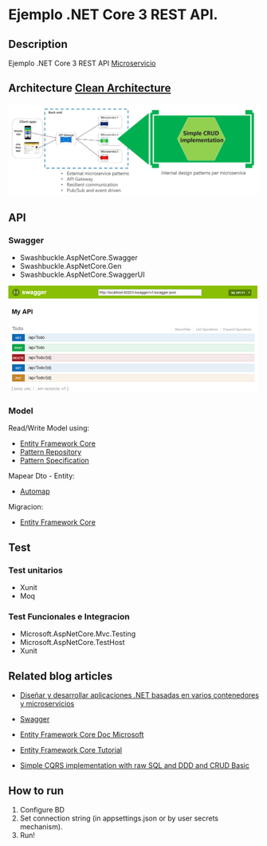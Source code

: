Ejemplo .NET Core 3 REST API.
==============================================================

## Description
Ejemplo .NET Core 3 REST API [Microservicio](https://docs.microsoft.com/es-es/dotnet/architecture/microservices/multi-container-microservice-net-applications/microservice-application-design)

## Architecture [Clean Architecture](http://blog.cleancoder.com/uncle-bob/2012/08/13/the-clean-architecture.html)

![projects_dependencies](Docs/internal-design-simple-crud-microservices.png)

## API

### Swagger
* Swashbuckle.AspNetCore.Swagger
* Swashbuckle.AspNetCore.Gen
* Swashbuckle.AspNetCore.SwaggerUI

![projects_dependencies](Docs/swagger-ui.png)

### Model

Read/Write Model using:
* [Entity Framework Core](https://github.com/dotnet/efcore)
* [Pattern Repository](https://docs.microsoft.com/es-es/aspnet/mvc/overview/older-versions/getting-started-with-ef-5-using-mvc-4/implementing-the-repository-and-unit-of-work-patterns-in-an-asp-net-mvc-application)
* [Pattern Specification](https://enterprisecraftsmanship.com/posts/specification-pattern-c-implementation/)

Mapear Dto - Entity:
* [Automap](https://automapper.org/)

Migracion:
* [Entity Framework Core](https://docs.microsoft.com/es-es/ef/core/managing-schemas/migrations/?tabs=dotnet-core-cli)

## Test

### Test unitarios
* Xunit
* Moq

### Test Funcionales e Integracion
* Microsoft.AspNetCore.Mvc.Testing
* Microsoft.AspNetCore.TestHost
* Xunit

## Related blog articles

* [Diseñar y desarrollar aplicaciones .NET basadas en varios contenedores y microservicios](https://docs.microsoft.com/es-es/dotnet/architecture/microservices/multi-container-microservice-net-applications/)

* [Swagger](https://docs.microsoft.com/es-es/aspnet/core/tutorials/web-api-help-pages-using-swagger?tabs=visual-studio&view=aspnetcore-3.1)

* [Entity Framework Core Doc Microsoft](https://docs.microsoft.com/es-es/ef/core/)

* [Entity Framework Core Tutorial](https://www.entityframeworktutorial.net/)

* [Simple CQRS implementation with raw SQL and DDD and CRUD Basic](http://www.kamilgrzybek.com/design/simple-cqrs-implementation-with-raw-sql-and-ddd/)

## How to run
1. Configure BD
2. Set connection string (in appsettings.json or by user secrets mechanism).
3. Run!
